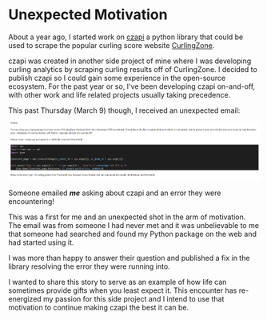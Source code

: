 # Unexpected Motivation

About a year ago, I started work on [czapi](https://pypi.org/project/czapi/) a python library that could be used to scrape the popular curling score website [CurlingZone](https://www.curlingzone.com). 

czapi was created in another side project of mine where I was developing curling analytics by scraping curling results off of CurlingZone. I decided to publish czapi so I could gain some experience in the open-source ecosystem. For the past year or so, I've been developing czapi on-and-off, with other work and life related projects usually taking precedence.

This past Thursday (March 9) though, I received an unexpected email:

![czapi use](../images/motivation/czapi_use.PNG)

Someone emailed _**me**_ asking about czapi and an error they were encountering!

This was a first for me and an unexpected shot in the arm of motivation. The email was from someone I had never met and it was unbelievable to me that someone had searched and found my Python package on the web and had started using it. 

I was more than happy to answer their question and published a fix in the library resolving the error they were running into. 

I wanted to share this story to serve as an example of how life can sometimes provide gifts when you least expect it. This encounter has re-energized my passion for this side project and I intend to use that motivation to continue making czapi the best it can be.